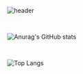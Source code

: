 ![header](https://capsule-render.vercel.app/api?type=waving&text=Meoyoung's%github!)

<br>


![Anurag's GitHub stats](https://github-readme-stats.vercel.app/api?username=meo-young&show_icons=true&theme=radical)

<br>


![Top Langs](https://github-readme-stats.vercel.app/api/top-langs/?username=meo-young&layout=compact)
